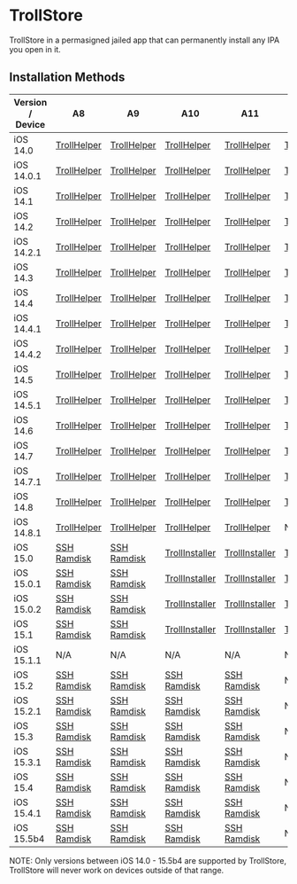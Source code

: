 # TrollStore

TrollStore in a permasigned jailed app that can permanently install any IPA you open in it.

## Installation Methods

| Version / Device | A8 | A9 | A10 | A11 | A12 | A13 | A14 | A15 |
| --- | --- | --- | --- | --- | --- | --- | --- | --- |
| iOS 14.0 | [TrollHelper](./install_trollhelper.md) | [TrollHelper](./install_trollhelper.md) | [TrollHelper](./install_trollhelper.md) | [TrollHelper](./install_trollhelper.md) | [TrollHelper](./install_trollhelper.md) | [TrollHelper](./install_trollhelper.md) | [TrollHelper](./install_trollhelper.md) | N/A |
| iOS 14.0.1 | [TrollHelper](./install_trollhelper.md) | [TrollHelper](./install_trollhelper.md) | [TrollHelper](./install_trollhelper.md) | [TrollHelper](./install_trollhelper.md) | [TrollHelper](./install_trollhelper.md) | [TrollHelper](./install_trollhelper.md) | [TrollHelper](./install_trollhelper.md) | N/A |
| iOS 14.1 | [TrollHelper](./install_trollhelper.md) | [TrollHelper](./install_trollhelper.md) | [TrollHelper](./install_trollhelper.md) | [TrollHelper](./install_trollhelper.md) | [TrollHelper](./install_trollhelper.md) | [TrollHelper](./install_trollhelper.md) | [TrollHelper](./install_trollhelper.md) | N/A |
| iOS 14.2 | [TrollHelper](./install_trollhelper.md) | [TrollHelper](./install_trollhelper.md) | [TrollHelper](./install_trollhelper.md) | [TrollHelper](./install_trollhelper.md) | [TrollHelper](./install_trollhelper.md) | [TrollHelper](./install_trollhelper.md) | [TrollHelper](./install_trollhelper.md) | N/A |
| iOS 14.2.1 | [TrollHelper](./install_trollhelper.md) | [TrollHelper](./install_trollhelper.md) | [TrollHelper](./install_trollhelper.md) | [TrollHelper](./install_trollhelper.md) | [TrollHelper](./install_trollhelper.md) | [TrollHelper](./install_trollhelper.md) | [TrollHelper](./install_trollhelper.md) | N/A |
| iOS 14.3 | [TrollHelper](./install_trollhelper.md) | [TrollHelper](./install_trollhelper.md) | [TrollHelper](./install_trollhelper.md) | [TrollHelper](./install_trollhelper.md) | [TrollHelper](./install_trollhelper.md) | [TrollHelper](./install_trollhelper.md) | [TrollHelper](./install_trollhelper.md) | N/A |
| iOS 14.4 | [TrollHelper](./install_trollhelper.md) | [TrollHelper](./install_trollhelper.md) | [TrollHelper](./install_trollhelper.md) | [TrollHelper](./install_trollhelper.md) | [TrollHelper](./install_trollhelper.md) | [TrollHelper](./install_trollhelper.md) | [TrollHelper](./install_trollhelper.md) | N/A |
| iOS 14.4.1 | [TrollHelper](./install_trollhelper.md) | [TrollHelper](./install_trollhelper.md) | [TrollHelper](./install_trollhelper.md) | [TrollHelper](./install_trollhelper.md) | [TrollHelper](./install_trollhelper.md) | [TrollHelper](./install_trollhelper.md) | [TrollHelper](./install_trollhelper.md) | N/A |
| iOS 14.4.2 | [TrollHelper](./install_trollhelper.md) | [TrollHelper](./install_trollhelper.md) | [TrollHelper](./install_trollhelper.md) | [TrollHelper](./install_trollhelper.md) | [TrollHelper](./install_trollhelper.md) | [TrollHelper](./install_trollhelper.md) | [TrollHelper](./install_trollhelper.md) | N/A |
| iOS 14.5 | [TrollHelper](./install_trollhelper.md) | [TrollHelper](./install_trollhelper.md) | [TrollHelper](./install_trollhelper.md) | [TrollHelper](./install_trollhelper.md) | [TrollHelper](./install_trollhelper.md) | [TrollHelper](./install_trollhelper.md) | [TrollHelper](./install_trollhelper.md) | N/A |
| iOS 14.5.1 | [TrollHelper](./install_trollhelper.md) | [TrollHelper](./install_trollhelper.md) | [TrollHelper](./install_trollhelper.md) | [TrollHelper](./install_trollhelper.md) | [TrollHelper](./install_trollhelper.md) | [TrollHelper](./install_trollhelper.md) | [TrollHelper](./install_trollhelper.md) | N/A |
| iOS 14.6 | [TrollHelper](./install_trollhelper.md) | [TrollHelper](./install_trollhelper.md) | [TrollHelper](./install_trollhelper.md) | [TrollHelper](./install_trollhelper.md) | [TrollHelper](./install_trollhelper.md) | [TrollHelper](./install_trollhelper.md) | None | N/A |
| iOS 14.7 | [TrollHelper](./install_trollhelper.md) | [TrollHelper](./install_trollhelper.md) | [TrollHelper](./install_trollhelper.md) | [TrollHelper](./install_trollhelper.md) | [TrollHelper](./install_trollhelper.md) | [TrollHelper](./install_trollhelper.md) | None | N/A |
| iOS 14.7.1 | [TrollHelper](./install_trollhelper.md) | [TrollHelper](./install_trollhelper.md) | [TrollHelper](./install_trollhelper.md) | [TrollHelper](./install_trollhelper.md) | [TrollHelper](./install_trollhelper.md) | [TrollHelper](./install_trollhelper.md) | None | N/A |
| iOS 14.8 | [TrollHelper](./install_trollhelper.md) | [TrollHelper](./install_trollhelper.md) | [TrollHelper](./install_trollhelper.md) | [TrollHelper](./install_trollhelper.md) | [TrollHelper](./install_trollhelper.md) | [TrollHelper](./install_trollhelper.md) | None | N/A |
| iOS 14.8.1 | [TrollHelper](./install_trollhelper.md) | [TrollHelper](./install_trollhelper.md) | [TrollHelper](./install_trollhelper.md) | [TrollHelper](./install_trollhelper.md) | None | None | None | N/A |
| iOS 15.0 | [SSH Ramdisk](./install_with_sshrd.md) | [SSH Ramdisk](./install_with_sshrd.md) | [TrollInstaller](./install_trollinstaller.md) | [TrollInstaller](./install_trollinstaller.md) | [TrollInstaller](./install_trollinstaller.md) | [TrollInstaller](./install_trollinstaller.md) | [TrollInstaller](./install_trollinstaller.md) | [TrollInstaller](./install_trollinstaller.md) |
| iOS 15.0.1 | [SSH Ramdisk](./install_with_sshrd.md) | [SSH Ramdisk](./install_with_sshrd.md) | [TrollInstaller](./install_trollinstaller.md) | [TrollInstaller](./install_trollinstaller.md) | [TrollInstaller](./install_trollinstaller.md) | [TrollInstaller](./install_trollinstaller.md) | [TrollInstaller](./install_trollinstaller.md) | [TrollInstaller](./install_trollinstaller.md) |
| iOS 15.0.2 | [SSH Ramdisk](./install_with_sshrd.md) | [SSH Ramdisk](./install_with_sshrd.md) | [TrollInstaller](./install_trollinstaller.md) | [TrollInstaller](./install_trollinstaller.md) | [TrollInstaller](./install_trollinstaller.md) | [TrollInstaller](./install_trollinstaller.md) | [TrollInstaller](./install_trollinstaller.md) | [TrollInstaller](./install_trollinstaller.md) |
| iOS 15.1 | [SSH Ramdisk](./install_with_sshrd.md) | [SSH Ramdisk](./install_with_sshrd.md) | [TrollInstaller](./install_trollinstaller.md) | [TrollInstaller](./install_trollinstaller.md) | [TrollInstaller](./install_trollinstaller.md) | [TrollInstaller](./install_trollinstaller.md) | [TrollInstaller](./install_trollinstaller.md) | [TrollInstaller](./install_trollinstaller.md) |
| iOS 15.1.1 | N/A | N/A | N/A | N/A | N/A | N/A | [TrollInstaller](./install_trollinstaller.md) | [TrollInstaller](./install_trollinstaller.md) |
| iOS 15.2 | [SSH Ramdisk](./install_with_sshrd.md) | [SSH Ramdisk](./install_with_sshrd.md) | [SSH Ramdisk](./install_with_sshrd.md) | [SSH Ramdisk](./install_with_sshrd.md) | None | None | None | None |
| iOS 15.2.1 | [SSH Ramdisk](./install_with_sshrd.md) | [SSH Ramdisk](./install_with_sshrd.md) | [SSH Ramdisk](./install_with_sshrd.md) | [SSH Ramdisk](./install_with_sshrd.md) | None | None | None | None |
| iOS 15.3 | [SSH Ramdisk](./install_with_sshrd.md) | [SSH Ramdisk](./install_with_sshrd.md) | [SSH Ramdisk](./install_with_sshrd.md) | [SSH Ramdisk](./install_with_sshrd.md) | None | None | None | None |
| iOS 15.3.1 | [SSH Ramdisk](./install_with_sshrd.md) | [SSH Ramdisk](./install_with_sshrd.md) | [SSH Ramdisk](./install_with_sshrd.md) | [SSH Ramdisk](./install_with_sshrd.md) | None | None | None | None |
| iOS 15.4 | [SSH Ramdisk](./install_with_sshrd.md) | [SSH Ramdisk](./install_with_sshrd.md) | [SSH Ramdisk](./install_with_sshrd.md) | [SSH Ramdisk](./install_with_sshrd.md) | None | None | None | None |
| iOS 15.4.1 | [SSH Ramdisk](./install_with_sshrd.md) | [SSH Ramdisk](./install_with_sshrd.md) | [SSH Ramdisk](./install_with_sshrd.md) | [SSH Ramdisk](./install_with_sshrd.md) | None | None | None | None |
| iOS 15.5b4 | [SSH Ramdisk](./install_with_sshrd.md) | [SSH Ramdisk](./install_with_sshrd.md) | [SSH Ramdisk](./install_with_sshrd.md) | [SSH Ramdisk](./install_with_sshrd.md) | None | None | None | None |

NOTE: Only versions between iOS 14.0 - 15.5b4 are supported by TrollStore, TrollStore will never work on devices outside of that range.